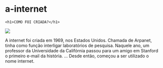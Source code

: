 # a-internet
<html>
<head>
  <title> UM POUCO SOBRE A INTERNET</title>

    <h1>COMO FOI CRIADA?</h1>
    
  <img src= ´´download.JPEG´´ >
  <body>
     <p> A internet foi criada em 1969, nos Estados Unidos. Chamada de Arpanet, tinha como função interligar laboratórios de pesquisa.
Naquele ano, um professor da Universidade da Califórnia passou para um amigo em Stanford o primeiro e-mail da história. ...
Desde então, começou a ser utilizado o nome internet. </p>
    </p>
